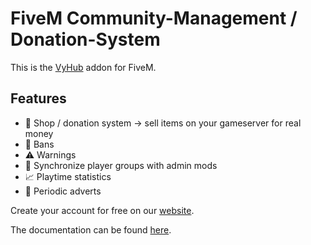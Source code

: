 # FiveM Community-Management / Donation-System

This is the [VyHub](https://vyhub.net) addon for FiveM.

## Features
- :shopping_cart:	Shop / donation system -> sell items on your gameserver for real money
- :no_entry_sign:	 Bans
- :warning:	 Warnings
- :repeat:  Synchronize player groups with admin mods
- :chart_with_upwards_trend:	Playtime statistics
- :loudspeaker:	 Periodic adverts

Create your account for free on our [website](https://vyhub.net).

The documentation can be found [here](https://docs.vyhub.net/latest/game/fivem/).
